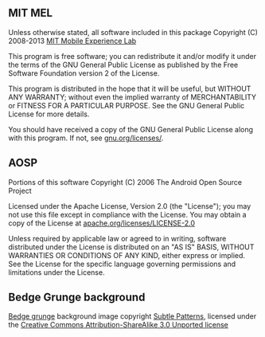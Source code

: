 MIT MEL
-------

Unless otherwise stated, all software included in this package
Copyright (C) 2008-2013  [MIT Mobile Experience Lab][MEL]

This program is free software; you can redistribute it and/or
modify it under the terms of the GNU General Public License
as published by the Free Software Foundation version 2
of the License.

This program is distributed in the hope that it will be useful,
but WITHOUT ANY WARRANTY; without even the implied warranty of
MERCHANTABILITY or FITNESS FOR A PARTICULAR PURPOSE.  See the
GNU General Public License for more details.

You should have received a copy of the GNU General Public License
along with this program.  If not, see [gnu.org/licenses/][gnu licenses].

AOSP
----

Portions of this software Copyright (C) 2006 The Android Open Source Project

Licensed under the Apache License, Version 2.0 (the "License");
you may not use this file except in compliance with the License.
You may obtain a copy of the License at [apache.org/licenses/LICENSE-2.0][apache]

Unless required by applicable law or agreed to in writing, software
distributed under the License is distributed on an "AS IS" BASIS,
WITHOUT WARRANTIES OR CONDITIONS OF ANY KIND, either express or implied.
See the License for the specific language governing permissions and
limitations under the License.

Bedge Grunge background
-----------------------

[Bedge grunge][] background image copyright [Subtle Patterns](http://subtlepatterns.com/),
licensed under the [Creative Commons Attribution-ShareAlike 3.0 Unported
license][cc-by-sa-3.0]

[cc-by-sa-3.0]: http://creativecommons.org/licenses/by-sa/3.0/deed.en_US
[Bedge grunge]: http://subtlepatterns.com/bedge-grunge/

[apache]: http://www.apache.org/licenses/LICENSE-2.0
[MEL]: http://mobile.mit.edu/
[gnu licenses]: http://www.gnu.org/licenses/
